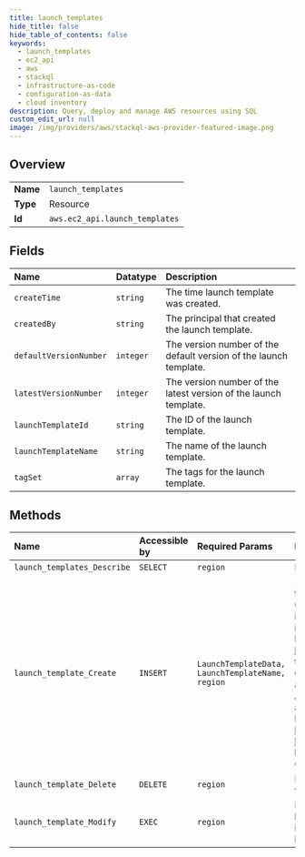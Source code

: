 ```yaml
---
title: launch_templates
hide_title: false
hide_table_of_contents: false
keywords:
  - launch_templates
  - ec2_api
  - aws    
  - stackql
  - infrastructure-as-code
  - configuration-as-data
  - cloud inventory
description: Query, deploy and manage AWS resources using SQL
custom_edit_url: null
image: /img/providers/aws/stackql-aws-provider-featured-image.png
---
```

  
    

## Overview
<table><tbody>
<tr><td><b>Name</b></td><td><code>launch_templates</code></td></tr>
<tr><td><b>Type</b></td><td>Resource</td></tr>
<tr><td><b>Id</b></td><td><code>aws.ec2_api.launch_templates</code></td></tr>
</tbody></table>

## Fields
| Name | Datatype | Description |
|:-----|:---------|:------------|
| `createTime` | `string` | The time launch template was created. |
| `createdBy` | `string` | The principal that created the launch template.  |
| `defaultVersionNumber` | `integer` | The version number of the default version of the launch template. |
| `latestVersionNumber` | `integer` | The version number of the latest version of the launch template. |
| `launchTemplateId` | `string` | The ID of the launch template. |
| `launchTemplateName` | `string` | The name of the launch template. |
| `tagSet` | `array` | The tags for the launch template. |
## Methods
| Name | Accessible by | Required Params | Description |
|:-----|:--------------|:----------------|:------------|
| `launch_templates_Describe` | `SELECT` | `region` | Describes one or more launch templates. |
| `launch_template_Create` | `INSERT` | `LaunchTemplateData, LaunchTemplateName, region` | &lt;p&gt;Creates a launch template.&lt;/p&gt; &lt;p&gt;A launch template contains the parameters to launch an instance. When you launch an instance using &lt;a&gt;RunInstances&lt;/a&gt;, you can specify a launch template instead of providing the launch parameters in the request. For more information, see &lt;a href="https://docs.aws.amazon.com/AWSEC2/latest/UserGuide/ec2-launch-templates.html"&gt;Launching an instance from a launch template&lt;/a&gt; in the &lt;i&gt;Amazon Elastic Compute Cloud User Guide&lt;/i&gt;.&lt;/p&gt; &lt;p&gt;If you want to clone an existing launch template as the basis for creating a new launch template, you can use the Amazon EC2 console. The API, SDKs, and CLI do not support cloning a template. For more information, see &lt;a href="https://docs.aws.amazon.com/AWSEC2/latest/UserGuide/ec2-launch-templates.html#create-launch-template-from-existing-launch-template"&gt;Create a launch template from an existing launch template&lt;/a&gt; in the &lt;i&gt;Amazon Elastic Compute Cloud User Guide&lt;/i&gt;.&lt;/p&gt; |
| `launch_template_Delete` | `DELETE` | `region` | Deletes a launch template. Deleting a launch template deletes all of its versions. |
| `launch_template_Modify` | `EXEC` | `region` | Modifies a launch template. You can specify which version of the launch template to set as the default version. When launching an instance, the default version applies when a launch template version is not specified. |
